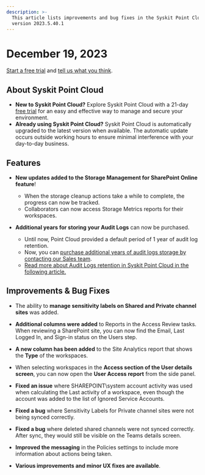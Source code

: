 ```yaml
---
description: >-
  This article lists improvements and bug fixes in the Syskit Point Cloud
  version 2023.5.40.1
---
```


# December 19, 2023

[Start a free trial](https://www.syskit.com/products/point/free-trial/) and [tell us what you think](https://www.syskit.com/company/contact-us/).

## About Syskit Point Cloud

* **New to Syskit Point Cloud?** Explore Syskit Point Cloud with a 21-day [free trial](https://www.syskit.com/products/point/free-trial/) for an easy and effective way to manage and secure your environment.
* **Already using Syskit Point Cloud?** Syskit Point Cloud is automatically upgraded to the latest version when available. The automatic update occurs outside working hours to ensure minimal interference with your day-to-day business.

## Features

* **New updates added to the Storage Management for SharePoint Online feature**!
    * When the storage cleanup actions take a while to complete, the progress can now be tracked. 
    * Collaborators can now access Storage Metrics reports for their workspaces. 

* **Additional years for storing your Audit Logs** can now be purchased.
  * Until now, Point Cloud provided a default period of 1 year of audit log retention.
  * Now, you can [purchase additional years of audit logs storage by contacting our Sales team](https://www.syskit.com/contact-us/). 
  * [Read more about Audit Logs retention in Syskit Point Cloud in the following article.](../../setup/configuration/customize/customize-audit-logs-collection.md)
  

## Improvements & Bug Fixes

* The ability to **manage sensitivity labels on Shared and Private channel sites** was added. 

* **Additional columns were added** to Reports in the Access Review tasks. When reviewing a SharePoint site, you can now find the Email, Last Logged In, and Sign-in status on the Users step.

* **A new column has been added** to the Site Analytics report that shows the **Type** of the workspaces.

* When selecting workspaces in the **Access section of the User details screen**, you can now open the **User Access report** from the side panel.

* **Fixed an issue** where SHAREPOINT\\system account activity was used when calculating the Last activity of a workspace, even though the account was added to the list of Ignored Service Accounts. 

* **Fixed a bug** where Sensitivity Labels for Private channel sites were not being synced correctly. 

* **Fixed a bug** where deleted shared channels were not synced correctly. After sync, they would still be visible on the Teams details screen.

* **Improved the messaging** in the Policies settings to include more information about actions being taken. 

* **Various improvements and minor UX fixes are available**.

